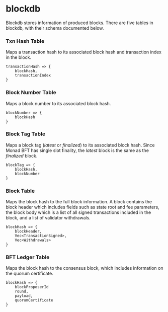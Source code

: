 # blockdb

Blockdb stores information of produced blocks. There are five tables in blockdb, with their schema documented below.

### Txn Hash Table

Maps a transaction hash to its associated block hash and transaction index in the block.
```
transactionHash => {
    blockHash,
    transactionIndex
}
```

### Block Number Table

Maps a block number to its associated block hash.
```
blockNumber => {
    blockHash
}
```

### Block Tag Table

Maps a block tag (*latest* or *finalized*) to its associated block hash. Since Monad BFT has single slot finality, the *latest* block is the same as the *finalized* block.
```
blockTag => {
    blockHash,
    blockNumber
}
```

### Block Table

Maps the block hash to the full block information. A block contains the block header which includes fields such as state root and fee parameters, the block body which is a list of all signed transactions included in the block, and a list of validator withdrawals.
```
blockHash => {
    blockHeader,
    Vec<TransactionSigned>,
    Vec<Withdrawals>
}
```

### BFT Ledger Table

Maps the block hash to the consensus block, which includes information on the quorum certificate. 
```
blockHash => {
    blockProposerId
    round,
    payload,
    quorumCertificate
}
